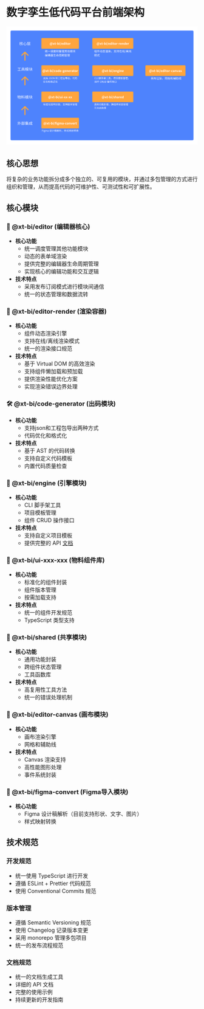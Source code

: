 
# 数字孪生低代码平台前端架构

![alt text](public/image-11.png)

## 核心思想
将复杂的业务功能拆分成多个独立的、可复用的模块，并通过多包管理的方式进行组织和管理，从而提高代码的可维护性、可测试性和可扩展性。

## 核心模块

### 🚀 @xt-bi/editor (编辑器核心)
- **核心功能**
  - 统一调度管理其他功能模块
  - 动态的表单域渲染
  - 提供完整的编辑器生命周期管理
  - 实现核心的编辑功能和交互逻辑
- **技术特点**
  - 采用发布订阅模式进行模块间通信
  - 统一的状态管理和数据流转

### 🎨 @xt-bi/editor-render (渲染容器)
- **核心功能**
  - 组件动态渲染引擎
  - 支持在线/离线渲染模式
  - 统一的渲染接口规范
- **技术特点**
  - 基于 Virtual DOM 的高效渲染
  - 支持组件懒加载和预加载
  - 提供渲染性能优化方案
  - 实现渲染错误边界处理

### 🛠️ @xt-bi/code-generator (出码模块)
- **核心功能**
  - 支持json和工程包导出两种方式
  - 代码优化和格式化
- **技术特点**
  - 基于 AST 的代码转换
  - 支持自定义代码模板
  - 内置代码质量检查

### 📝 @xt-bi/engine (引擎模块)
- **核心功能**
  - CLI 脚手架工具
  - 项目模板管理
  - 组件 CRUD 操作接口
- **技术特点**
  - 支持自定义项目模板
  - 提供完整的 API [文档](https://xtspace.yuque.com/otnc49/fp1zbw/upaarxkan6kdltg1)

### 🔮 @xt-bi/ui-xxx-xxx (物料组件库)
- **核心功能**
  - 标准化的组件封装
  - 组件版本管理
  - 按需加载支持
- **技术特点**
  - 统一的组件开发规范
  - TypeScript 类型支持

### 🎉 @xt-bi/shared (共享模块)
- **核心功能**
  - 通用功能封装
  - 跨组件状态管理
  - 工具函数库
- **技术特点**
  - 高复用性工具方法
  - 统一的错误处理机制

### 🎨 @xt-bi/editor-canvas (画布模块)
- **核心功能**
  - 画布渲染引擎
  - 网格和辅助线
- **技术特点**
  - Canvas 渲染支持
  - 高性能图形处理
  - 事件系统封装

### 🔮 @xt-bi/figma-convert (Figma导入模块)
- **核心功能**
  - Figma 设计稿解析（目前支持形状、文字、图片）
  - 样式映射转换
  

## 技术规范

### 开发规范
- 统一使用 TypeScript 进行开发
- 遵循 ESLint + Prettier 代码规范
- 使用 Conventional Commits 规范

### 版本管理
- 遵循 Semantic Versioning 规范
- 使用 Changelog 记录版本变更
- 采用 monorepo 管理多包项目
- 统一的发布流程规范

### 文档规范
- 统一的文档生成工具
- 详细的 API 文档
- 完整的使用示例
- 持续更新的开发指南
